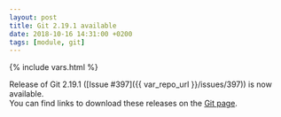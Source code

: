 ```yaml
---
layout: post
title: Git 2.19.1 available
date: 2018-10-16 14:31:00 +0200
tags: [module, git]
---
```

{% include vars.html %}

Release of Git 2.19.1 ([Issue #397]({{ var_repo_url }}/issues/397)) is now available.<br />
You can find links to download these releases on the [Git page](/modules/git/).